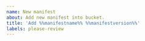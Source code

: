 ```yaml
---
name: New manifest
about: Add new manifest into bucket.
title: 'Add %%manifestname%% %%manifestversion%%'
labels: please-review
---
```


<!-- Is there issue, which request this manifest? -->
<!-- If yes, please add closing directive as follows: -->
<!-- - Closes #ISSUE_ID -->
